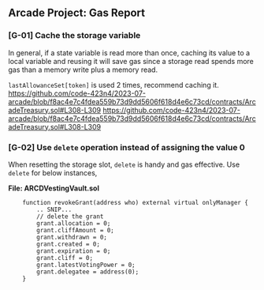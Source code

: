 ## Arcade Project: Gas Report

### [G-01] Cache the storage variable
In general, if a state variable is read more than once, caching its value to a local variable and reusing it will save gas since a storage read spends more gas than a memory write plus a memory read.


`lastAllowanceSet[token]` is used 2 times, recommend caching it. 
https://github.com/code-423n4/2023-07-arcade/blob/f8ac4e7c4fdea559b73d9dd5606f618d4e6c73cd/contracts/ArcadeTreasury.sol#L308-L309
https://github.com/code-423n4/2023-07-arcade/blob/f8ac4e7c4fdea559b73d9dd5606f618d4e6c73cd/contracts/ArcadeTreasury.sol#L308-L309

### [G-02] Use `delete` operation instead of assigning the value 0 

When resetting the storage slot, `delete` is handy and gas effective. Use `delete` for below instances, 

**File: ARCDVestingVault.sol**
```solidity
    function revokeGrant(address who) external virtual onlyManager {
        .. SNIP...
        // delete the grant
        grant.allocation = 0;
        grant.cliffAmount = 0;
        grant.withdrawn = 0;
        grant.created = 0;
        grant.expiration = 0;
        grant.cliff = 0;
        grant.latestVotingPower = 0;
        grant.delegatee = address(0);
    }
```